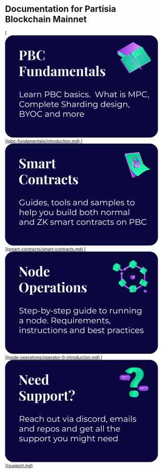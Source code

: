 # Documentation for Partisia Blockchain Mainnet

<a href="">
    [<img src="assets/Categories/PBC%20Fundametals.png" alt="PBC Fundamentals" class="front-page-pictures front-page-pictures-left" />](pbc-fundamentals/introduction.md)
</a>

<a href="">
    [<img src="assets/Categories/Smart%20Contracts.png" alt="Smart Contracts" class="front-page-pictures front-page-pictures-right" />](smart-contracts/smart-contracts.md)
</a>
<a href="">
    [<img src="assets/Categories/Node%20Operations.png" alt="Node Operations" class="front-page-pictures front-page-pictures-left" />](node-operations/operator-0-introduction.md)
</a>
<a href="">
    [<img src="assets/Categories/Need%20Support.png" alt="Need support?" class="front-page-pictures front-page-pictures-right" />](support.md)
</a>

